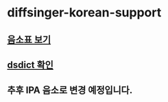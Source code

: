 # diffsinger-korean-support

## [음소표 보기](/PHONEMES.md)

## [dsdict 확인](/dsdict)

## 추후 IPA 음소로 변경 예정입니다.
